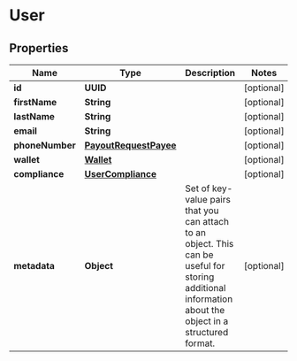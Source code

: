 

# User


## Properties

| Name | Type | Description | Notes |
|------------ | ------------- | ------------- | -------------|
|**id** | **UUID** |  |  [optional] |
|**firstName** | **String** |  |  [optional] |
|**lastName** | **String** |  |  [optional] |
|**email** | **String** |  |  [optional] |
|**phoneNumber** | [**PayoutRequestPayee**](PayoutRequestPayee.md) |  |  [optional] |
|**wallet** | [**Wallet**](Wallet.md) |  |  [optional] |
|**compliance** | [**UserCompliance**](UserCompliance.md) |  |  [optional] |
|**metadata** | **Object** | Set of key-value pairs that you can attach to an object. This can be useful for storing additional information about the object in a structured format. |  [optional] |




